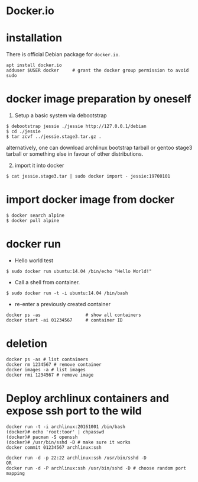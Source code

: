 Docker.io
===

# installation

There is official Debian package for `docker.io`.  
```
apt install docker.io
adduser $USER docker     # grant the docker group permission to avoid sudo
```

# docker image preparation by oneself

1. Setup a basic system via debootstrap
```
$ debootstrap jessie ./jessie http://127.0.0.1/debian
$ cd ./jessie
$ tar zcvf ../jessie.stage3.tar.gz .
```
alternatively, one can download archlinux bootstrap tarball or gentoo
stage3 tarball or something else in favour of other distributions.

2. import it into docker
```
$ cat jessie.stage3.tar | sudo docker import - jessie:19700101
```

# import docker image from docker
```
$ docker search alpine
$ docker pull alpine
```

# docker run

* Hello world test
```
$ sudo docker run ubuntu:14.04 /bin/echo "Hello World!"
```

* Call a shell from container.
```
$ sudo docker run -t -i ubuntu:14.04 /bin/bash
```

* re-enter a previously created container
```
docker ps -as                 # show all containers
docker start -ai 01234567     # container ID
```

# deletion
```
docker ps -as # list containers
docker rm 1234567 # remove container
docker images -a # list images
docker rmi 1234567 # remove image
```

# Deploy archlinux containers and expose ssh port to the wild
```
docker run -t -i archlinux:20161001 /bin/bash
(docker)# echo 'root:toor' | chpasswd
(docker)# pacman -S openssh
(docker)# /usr/bin/sshd -D # make sure it works
docker commit 01234567 archlinux:ssh

docker run -d -p 22:22 archlinux:ssh /usr/bin/sshd -D
OR
docker run -d -P archlinux:ssh /usr/bin/sshd -D # choose random port mapping
```
